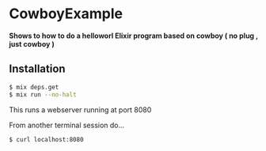 # CowboyExample

**Shows to how to do a helloworl Elixir program based on cowboy ( no plug , just cowboy )**

## Installation

```bash
$ mix deps.get
$ mix run --no-halt
```

This runs a webserver running at port 8080

From another terminal session do...

```bash
$ curl localhost:8080
```
